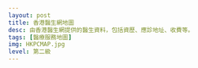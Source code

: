 ```yaml
---
layout: post
title: 香港醫生網地圖
desc: 由香港醫生網提供的醫生資料，包括資歷、應診地址、收費等。
tags: [醫療服務地圖]
img: HKPCMAP.jpg
level: 第二級
---
```


<!-- Google Maps API javascript -->

<script type="text/javascript">

var tableid = '1mCZGFOft_K1umKeqIVFuSPcCFfSiooX_TEFoJGEL'; //the table id
var map;
var mapDiv;
var storedResponse;

/* INITIALIZE - initialize the map and geocoder */

function authenticated(){ google.maps.event.addDomListener(window, 'load', initialize); }



  function changePosition(position){

    if (position){
      map.setZoom(13);
      map.panTo(new google.maps.LatLng(position.coords.latitude, position.coords.longitude));
    }
    
  }
  
function initialize() {
  mapDiv = document.getElementById('map_canvas');
  map = new google.maps.Map(mapDiv, {
    center: new google.maps.LatLng(22.38269281766774, 114.10987863448963), //the center lat and long
    zoom: 11, //zoom
    mapTypeId: google.maps.MapTypeId.ROADMAP //the map style
  });
   var viewport = document.querySelector("meta[name=viewport]");
   viewport.setAttribute('content', 'initial-scale=1.0, user-scalable=no');
   mapDiv.style.width = '100%';
   mapDiv.style.height = '500px';
  
   var layer = new google.maps.FusionTablesLayer({
      map: map,
      heatmap: { enabled: false },
      query: {
        select: "col6",
        from: "1mCZGFOft_K1umKeqIVFuSPcCFfSiooX_TEFoJGEL",
        where: ""
      },
      options: {
        styleId: 2,
        templateId: 2
      }
    });
    if (navigator.geolocation) {
        navigator.geolocation.getCurrentPosition(changePosition, function(e){ });
    }
}

</script>
<script type="text/javascript" src="https://maps.google.com/maps/api/js?key=AIzaSyAm_dMcHD1az_PJ3HNyEH1A-ED-EvzUunE&callback=authenticated&v=3"></script>
  <div id="map_canvas"></div>
